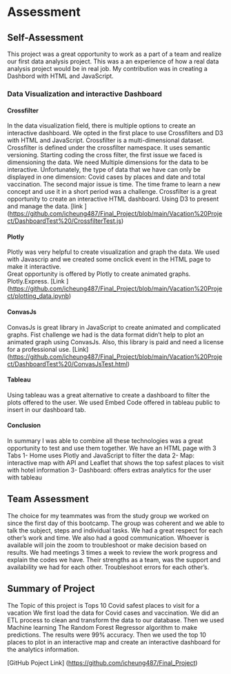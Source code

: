 # Assessment


## Self-Assessment

This project was a great opportunity to work as a part of a team and realize our first data analysis project. This was a an experience of how a real data analysis project would be in real job. My contribution was in creating a Dashbord with HTML and JavaScript.  

### Data Visualization and interactive Dashboard

#### Crossfilter 
In the data visualization field, there is multiple options to create an interactive dashboard. We opted in the first place to use Crossfilters and D3 with HTML and JavaScript. 
Crossfilter is a multi-dimensional dataset. Crossfilter is defined under the crossfilter namespace. It uses semantic versioning. 
Starting coding the cross filter, the first issue we faced is dimensioning the data. We need Multiple dimensions for the data to be interactive. Unfortunately, the type of data that we have can only be displayed in one dimension: Covid cases by places and date and total vaccination. 
The second major issue is time. The time frame to learn a new concept and use it in a short period was a challenge. 
Crossfilter is a great opportunity to create an interactive HTML dashboard. Using D3 to present and manage the data. 
[link ] (https://github.com/icheung487/Final_Project/blob/main/Vacation%20Project/DashboardTest%20/CrossfilterTest.js)


#### Plotly 

Plotly was very helpful to create visualization and graph the data. We used with Javascrip and we created some onclick event in the HTML page to make it interactive.   
Great opportunity is offered by Plotly to create animated graphs. Plotly.Express. [Link ] (https://github.com/icheung487/Final_Project/blob/main/Vacation%20Project/plotting_data.ipynb)

#### ConvasJs

ConvasJs is great library in JavaScript to create animated and complicated graphs. Fist challenge we had is the data format didn’t help to plot an animated graph using ConvasJs. Also, this library is paid and need a license for a professional use.  [Link] (https://github.com/icheung487/Final_Project/blob/main/Vacation%20Project/DashboardTest%20/ConvasJsTest.html)

#### Tableau 

Using tableau was a great alternative to create a dashboard to filter the plots offered to the user. We used Embed Code offered in tableau public to insert in our dashboard tab. 

 
 #### Conclusion 

In summary I was able to combine all these technologies was a great opportunity to test and use them together. We have an HTML page with 3 Tabs
1-	Home uses Plotly and JavaScript to filter the data 
2-	Map: interactive map with API and Leaflet that shows the top safest places to visit with hotel information 
3-	Dashboard: offers extras analytics for the user with tableau 



## Team Assessment

The choice for my teammates was from the study group we worked on since the first day of this bootcamp. The group was coherent and we able to talk the subject, steps and individual tasks. We had a great respect for each other’s work and time. We also had a good communication. 
Whoever is available will join the zoom to troubleshoot or make decision based on results. We had meetings 3 times a week to review the work progress and explain the codes we have. 
Their strengths as a team, was the support and availability we had for each other. Troubleshoot errors for each other’s. 



## Summary of Project


The Topic of this project is Tops 10 Covid safest places to visit for a vacation
We first load the data for Covid cases and vaccination. We did an ETL process to clean and transform the data to our database. Then we used Machine learning The Random Forest Regressor algorithm to make predictions. The results were 99% accuracy. Then we used the top 10 places to plot in an interactive map and create an interactive dashboard for the analytics information. 

[GitHub Poject Link] (https://github.com/icheung487/Final_Project)
